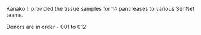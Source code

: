 Kanako I. provided the tissue samples for 14 pancreases to various SenNet teams.

Donors are in order - 001 to 012